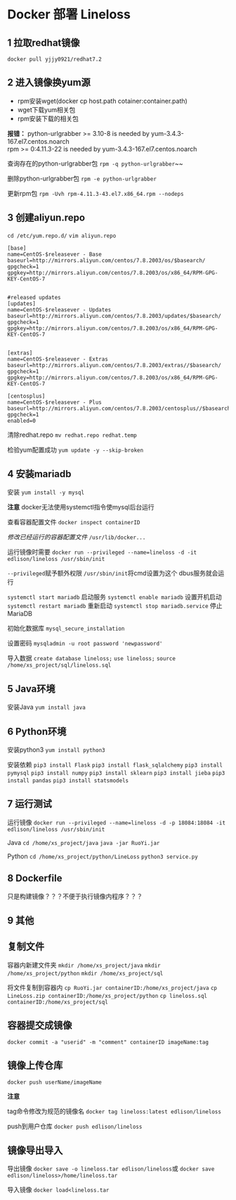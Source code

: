 # Docker 部署 Lineloss

## 1 拉取redhat镜像
`docker pull yjjy0921/redhat7.2`



## 2 进入镜像换yum源
- rpm安装wget(docker cp host.path cotainer:container.path)
- wget下载yum相关包
- rpm安装下载的相关包

**报错：**
python-urlgrabber >= 3.10-8 is needed by yum-3.4.3-167.el7.centos.noarch  
rpm >= 0:4.11.3-22 is needed by yum-3.4.3-167.el7.centos.noarch

查询存在的python-urlgrabber包
`rpm -q python-urlgrabber`~~

删除python-urlgrabber包
`rpm -e python-urlgrabber`

更新rpm包
`rpm -Uvh rpm-4.11.3-43.el7.x86_64.rpm --nodeps`



## 3 创建aliyun.repo
`cd /etc/yum.repo.d/`
`vim aliyun.repo`

```
[base]
name=CentOS-$releasever - Base
baseurl=http://mirrors.aliyun.com/centos/7.8.2003/os/$basearch/
gpgcheck=1
gpgkey=http://mirrors.aliyun.com/centos/7.8.2003/os/x86_64/RPM-GPG-KEY-CentOS-7


#released updates
[updates]
name=CentOS-$releasever - Updates
baseurl=http://mirrors.aliyun.com/centos/7.8.2003/updates/$basearch/
gpgcheck=1
gpgkey=http://mirrors.aliyun.com/centos/7.8.2003/os/x86_64/RPM-GPG-KEY-CentOS-7


[extras]
name=CentOS-$releasever - Extras
baseurl=http://mirrors.aliyun.com/centos/7.8.2003/extras//$basearch/
gpgcheck=1
gpgkey=http://mirrors.aliyun.com/centos/7.8.2003/os/x86_64/RPM-GPG-KEY-CentOS-7

[centosplus]
name=CentOS-$releasever - Plus
baseurl=http://mirrors.aliyun.com/centos/7.8.2003/centosplus//$basearch/
gpgcheck=1
enabled=0
```

清除redhat.repo
`mv redhat.repo redhat.temp`

检验yum配置成功
`yum update -y --skip-broken`



## 4 安装mariadb

安装
`yum install -y mysql`

**注意**
docker无法使用systemctl指令使mysql后台运行

查看容器配置文件
`docker inspect containerID`

*修改已经运行的容器配置文件*
`/usr/lib/docker...`

运行镜像时需要
`docker run --privileged --name=lineloss -d -it edlison/lineloss /usr/sbin/init`

`--privileged`赋予额外权限
`/usr/sbin/init`将cmd设置为这个 dbus服务就会运行

`systemctl start mariadb` 启动服务
`systemctl enable mariadb` 设置开机启动
`systemctl restart mariadb` 重新启动
`systemctl stop mariadb.service` 停止MariaDB

初始化数据库
`mysql_secure_installation`

设置密码
`mysqladmin -u root password 'newpassword'`

导入数据
`create database lineloss;`
`use lineloss;`
`source /home/xs_project/sql/lineloss.sql`



## 5 Java环境

安装Java
`yum install java`



## 6 Python环境

安装python3
`yum install python3`

安装依赖
`pip3 install Flask`
`pip3 install flask_sqlalchemy`
`pip3 install pymysql`
`pip3 install numpy`
`pip3 install sklearn`
`pip3 install jieba`
`pip3 install pandas`
`pip3 install statsmodels`



## 7 运行测试

运行镜像
`docker run --privileged --name=lineloss -d -p 18084:18084 -it edlison/lineloss /usr/sbin/init`

Java
`cd /home/xs_project/java`
`java -jar RuoYi.jar`

Python
`cd /home/xs_project/python/LineLoss`
`python3 service.py`



## 8 Dockerfile

只是构建镜像？？？不便于执行镜像内程序？？？



## 9 其他
## 复制文件

容器内新建文件夹
`mkdir /home/xs_project/java`
`mkdir /home/xs_project/python`
`mkdir /home/xs_project/sql`

将文件复制到容器内
`cp RuoYi.jar containerID:/home/xs_project/java`
`cp LineLoss.zip containerID:/home/xs_project/python`
`cp lineloss.sql containerID:/home/xs_project/sql`

## 容器提交成镜像

`docker commit -a "userid" -m "comment" containerID imageName:tag`

## 镜像上传仓库

`docker push userName/imageName`

**注意**

tag命令修改为规范的镜像名
`docker tag lineloss:latest edlison/lineloss`

push到用户仓库
`docker push edlison/lineloss`


## 镜像导出导入

导出镜像
`docker save -o lineloss.tar edlison/lineloss`或
`docker save edlison/lineloss>/home/lineloss.tar`

导入镜像
`docker load<lineloss.tar`

